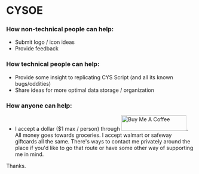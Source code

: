 # CYSOE

### How non-technical people can help:

- Submit logo / icon ideas
- Provide feedback

### How technical people can help:

- Provide some insight to replicating CYS Script (and all its known bugs/oddities)
- Share ideas for more optimal data storage / organization

### How anyone can help:

- I accept a dollar ($1 max / person) through <a href="https://www.buymeacoffee.com/praxibetel" target="_blank"><img src="https://cdn.buymeacoffee.com/buttons/default-orange.png" alt="Buy Me A Coffee" height="41" width="174"></a>. All money goes towards groceries. I accept walmart or safeway giftcards all the same. There's ways to contact me privately around the place if you'd like to go that route or have some other way of supporting me in mind.

Thanks.
